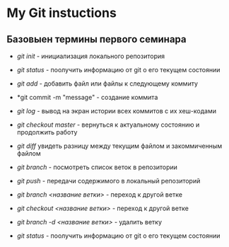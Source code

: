 # My Git instuctions

## Базовыен термины первого семинара

* *git init* - инициализация локального репозитория

* *git status* - поолучить информацию от git о его текущем состоянии

* *git add* - добавить файл или файлы к следующему коммиту

* *git commit -m "message" - создание коммита 

* *git log* - вывод на экран истории всех коммитов с их хеш-кодами

* *git checkout master* - вернуться к актуальному состоянию и продолжить работу

* *git diff* увидеть разницу между текущим файлом и закоммиченным файлом 

* *git branch* - посмотреть список веток в репозитории

* *git push* - передачи содержимого в локальный репозиторий
    

* *git branch <название ветки>* - переход к другой ветке

* *git checkout <название ветки>* - переход к другой ветке

* *git branch -d <название ветки>* - удалить ветку

* *git status* - поолучить информацию от git о его текущем состоянии